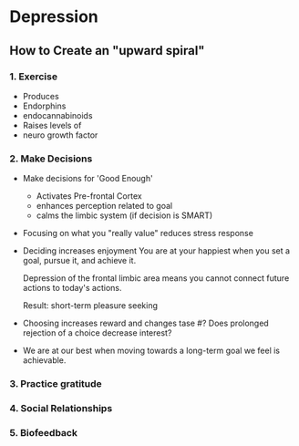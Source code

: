 # Depression

## How to Create an "upward spiral"

### 1. Exercise
 - Produces
  - Endorphins
  - endocannabinoids
 - Raises levels of
  - neuro growth factor
  
### 2. Make Decisions
 - Make decisions for 'Good Enough'
     - Activates Pre-frontal Cortex
     - enhances perception related to goal
     - calms the limbic system (if decision is SMART)

 - Focusing on what you "really value" reduces stress response
 - Deciding increases enjoyment
      You are at your happiest when you set a goal, pursue it, and achieve it.

      Depression of the frontal limbic area means you cannot connect future actions to today's actions. 

      Result: short-term pleasure seeking

 - Choosing increases reward and changes tase
     #? Does prolonged rejection of a choice decrease interest?

 - We are at our best when moving towards a long-term goal we feel is achievable. 

### 3. Practice gratitude
### 4. Social Relationships
### 5. Biofeedback